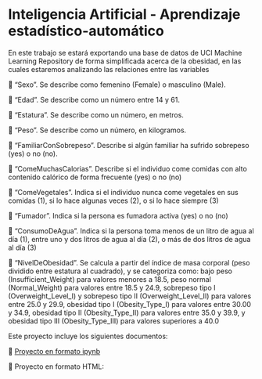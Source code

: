 # Inteligencia Artificial - Aprendizaje estadístico-automático
En este trabajo se estará exportando una base de datos de UCI Machine Learning Repository de forma simplificada acerca de la obesidad, en las cuales estaremos analizando las relaciones entre las variables 

 “Sexo”. Se describe como femenino (Female) o masculino (Male).

 “Edad”. Se describe como un número entre 14 y 61.

 “Estatura”. Se describe como un número, en metros.

 “Peso”. Se describe como un número, en kilogramos.

 “FamiliarConSobrepeso”. Describe si algún familiar ha sufrido sobrepeso (yes) o no (no).

 “ComeMuchasCalorias”. Describe si el individuo come comidas con alto contenido calórico de forma frecuente (yes) o no (no)

 “ComeVegetales”. Indica si el individuo nunca come vegetales en sus comidas (1), si lo hace algunas veces (2), o si lo hace siempre (3)

 “Fumador”. Indica si la persona es fumadora activa (yes) o no (no)

 “ConsumoDeAgua”. Indica si la persona toma menos de un litro de agua al día (1), entre uno y dos litros de agua al día (2), o más de dos litros de agua al día (3)

 “NivelDeObesidad”. Se calcula a partir del índice de masa corporal (peso dividido entre estatura al cuadrado), y se categoriza como: bajo peso (Insufficient_Weight) para valores menores a 18.5, peso normal (Normal_Weight) para valores entre 18.5 y 24.9, sobrepeso tipo I (Overweight_Level_I) y sobrepeso tipo II (Overweight_Level_II) para valores entre 25.0 y 29.9, obesidad tipo I (Obesity_Type_I) para valores entre 30.00 y 34.9, obesidad tipo II (Obesity_Type_II) para valores entre 35.0 y 39.9, y obesidad tipo III (Obesity_Type_III) para valores superiores a 40.0

Este proyecto incluye los siguientes documentos:

 [Proyecto en formato ipynb](https://jupyter.org/try-jupyter/lab/index.html?path=notebooks%2FIA%2FP1%2FTarea%2FObesidad.ipynb)

 Proyecto en formato HTML: 
